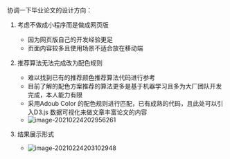 协调一下毕业论文的设计方向：

1. 考虑不做成小程序而是做成网页版

   + 因为网页版自己的开发经验更足
   + 页面内容较多且使用场景不适合放在移动端

2. 推荐算法无法完成改为配色规则

   + 难以找到已有的推荐颜色推荐算法代码进行参考
   + 目前了解的配色方案推荐的算法更多是基于机器学习且多为大厂团队开发完成，本人能力有限
   + 采用Adoub Color 的配色规则进行匹配，已有成熟的代码，且此处可以引入D3.js 数据可视化来做文章丰富论文的内容
   + ![image-20210224202956261](C:\Users\Xpeng\AppData\Roaming\Typora\typora-user-images\image-20210224202956261.png)

3. 结果展示形式

   + ![image-20210224203102948](C:\Users\Xpeng\AppData\Roaming\Typora\typora-user-images\image-20210224203102948.png)

     

     

   
